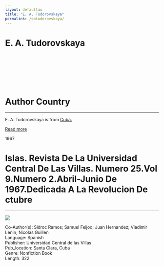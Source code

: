 ```yaml
---
layout: defaultau
title: "E. A. Tudorovskaya"
permalink: /eatudorovskaya/
---
```

<!-- partial:index.partial.html -->
<div class="content">
    <h1>E. A. Tudorovskaya</h1>
    <div class="quote">
        <div><img src="" class="logo"></div>
    </div>
    <div class="timeline">
        <div style="padding-bottom:100px;"></div>
        <div class="block">
            <div class="date right"><p class="right"> </p></div>
            <div class="dot"></div>
            <div class="left first">
            <div class="author_country">
                <h1>Author Country</h1><hr>
          <div class="aclocation">  <p>E. A. Tudorovskaya is from <a href="{{ site.baseurl }}/14">Cuba.</a></p> </div>
              <div class="acreadmore">  <a href="#" target="_blank">Read more</a> </div>
            </div>
            </div>
        </div>
        <div class="block">
            <div class="date left"><p class="left">1967</p></div>
            <div class="dot"></div>
            <div class="right">
                <h1>Islas. Revista De La Universidad Central De Las Villas. Numero 25.Vol 9.Numero 2.Abril-Junio De 1967.Dedicada A La Revolucion De ctubre</h1><hr>
                <p><img src="https://m.media-amazon.com/images/I/61WAM2j++SL._SX373_BO1,204,203,200_.jpg"></p>
                <p>
		    Co-Author(s): Sidroc Ramos; Samuel Feijoo; Juan Hernandez; Vladimir Lenin; Nicolas Guillen<br/>               
		    Language: Spanish<br/>
                Publisher: Universidad Central de las Villas<br/>
                Pub_location: Santa Clara, Cuba<br/>
                Genre: Nonfiction Book<br/>
                Length: 322<br/>                   </p>
            </div>
        </div>
